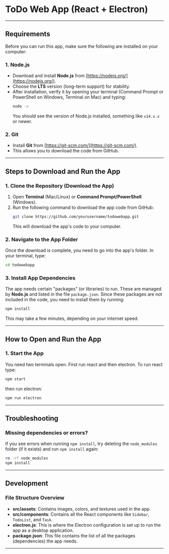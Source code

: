 # ToDo Web App (React + Electron)

---

## Requirements

Before you can run this app, make sure the following are installed on your computer:

### 1. **Node.js**

- Download and install **Node.js** from [https://nodejs.org/](https://nodejs.org/).
- Choose the **LTS** version (long-term support) for stability.
- After installation, verify it by opening your terminal (Command Prompt or PowerShell on Windows, Terminal on Mac) and typing:
  ```bash
  node -v
  ```
  You should see the version of Node.js installed, something like `v14.x.x` or newer.

### 2. **Git**

- Install **Git** from [https://git-scm.com/](https://git-scm.com/).
- This allows you to download the code from GitHub.

---

## Steps to Download and Run the App

### 1. Clone the Repository (Download the App)

1. Open **Terminal** (Mac/Linux) or **Command Prompt/PowerShell** (Windows).
2. Run the following command to download the app code from GitHub:
   ```bash
   git clone https://github.com/yourusername/todowebapp.git
   ```
   This will download the app's code to your computer.

### 2. Navigate to the App Folder

Once the download is complete, you need to go into the app's folder. In your terminal, type:

```bash
cd todowebapp
```

### 3. Install App Dependencies

The app needs certain "packages" (or libraries) to run. These are managed by **Node.js** and listed in the file `package.json`. Since these packages are not included in the code, you need to install them by running:

```bash
npm install
```

This may take a few minutes, depending on your internet speed.

---

## How to Open and Run the App

### 1. Start the App

You need two terminals open. First run react and then electron. To run react type:

```bash
npm start
```

then run electron:

```bash
npm run electron
```

---

## Troubleshooting

### Missing dependencies or errors?

If you see errors when running `npm install`, try deleting the `node_modules` folder (if it exists) and run `npm install` again:

```bash
rm -rf node_modules
npm install
```

---

## Development

### File Structure Overview

- **src/assets**: Contains images, colors, and textures used in the app.
- **src/components**: Contains all the React components like `Sidebar`, `TodoList`, and `Task`.
- **electron.js**: This is where the Electron configuration is set up to run the app as a desktop application.
- **package.json**: This file contains the list of all the packages (dependencies) the app needs.

---
